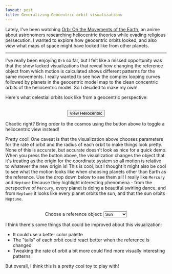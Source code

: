 ```yaml
---
layout: post
title: Generalizing Geocentric orbit visualizations
---
```


Lately, I've been watching [Orb: On the Movements of the
Earth](https://en.wikipedia.org/wiki/Orb:_On_the_Movements_of_the_Earth), an
anime about astronomers researching heliocentric theories while evading
religious persecution. I wanted to explore how geocentric orbits looked, and
also view what maps of space might have looked like from other planets.

---

<style>
.myimg {
    max-width: 50%;
    background: white;
}
@media (orientation: portrait) {
  .myimg {
    max-width: 85%;
    background: white;
  }
}
.myimgctr { text-align: center; }
</style>
<script src="https://aneeshdurg.me/art/output/orb/orb.js" type="text/javascript"></script>

I've really been enjoying `Orb` so far, but I felt like a missed opportunity was
that the show lacked visualizations that reveal how changing the reference
object from which motion is calculated shows different patterns for the same
movements. I really wanted to see how the complex looping curves followed by
planets in the geocentric model map to the clean concentric orbits of the
heliocentric model. So I decided to make my own!

Here's what celestial orbits look like from a geocentric perspective:

<div class="myimgctr">
    <canvas class="myimg" id="canvas0"></canvas>
    <br>
    <button id="toggle0">View Heliocentric</button>
</div>
<script>
document.addEventListener("DOMContentLoaded", () => {
    const canvas0 = document.getElementById("canvas0");
    const orb0 = new Orb(canvas0);
    orb0.reference_id = 3;
    function f(t) {
      orb0.draw(t);
      requestAnimationFrame(f);
    }
    requestAnimationFrame(f);
    window.orb0 = orb0;

    const toggle0 = document.getElementById("toggle0");
    toggle0.addEventListener("click", () => {
        if (orb0.reference_id == 0) {
            toggle0.innerText = "View Heliocentric";
            orb0.set_reference(3);
        } else {
            toggle0.innerText = "View Geocentric";
            orb0.set_reference(0);
        }
    });
});
</script>

Chaotic right? Bring order to the cosmos using the button above to toggle a
heliocentric view instead!

Pretty cool! One caveat is that the visualization above chooses parameters for
the rate of orbit and the radius of each orbit to make things look pretty. None
of this is accurate, but accurate doesn't look as nice for a quick demo. When
you press the button above, the visualization changes the object that it's
treating as the origin for the coordinate system so all motion is relative to
whatever the new origin is! This is cool, but I thought it might also be cool to
see what the motion looks like when choosing planets other than Earth as the
reference. Use the drop down below to see them all! I really like `Mercury` and
`Neptune` because they highlight interesting phenomena - from the perspective of
`Mercury`, every planet is doing a beautiful swirling dance, and from `Neptune`
it looks like every planet orbits the sun, and that the sun orbits `Neptune`.

<div class="myimgctr">
    <canvas class="myimg" id="canvas1"></canvas>
    <br>
    <label for="reference">Choose a reference object:</label>
    <select name="reference" id="reference">
        <option value="0">Sun</option>
        <option value="1">Mercury</option>
        <option value="2">Venus</option>
        <option value="3">Earth</option>
        <option value="4">Mars</option>
        <option value="5">Jupiter</option>
        <option value="6">Saturn</option>
        <option value="7">Uranus</option>
        <option value="8">Neptune</option>
    </select>
</div>
<script>
document.addEventListener("DOMContentLoaded", () => {
    const canvas1 = document.getElementById("canvas1");
    const orb1 = new Orb(canvas1);
    orb1.reference_id = 8;
    function f(t) {
      orb1.draw(t);
      requestAnimationFrame(f);
    }
    requestAnimationFrame(f);
    window.orb1 = orb1;

    const ref = document.getElementById("reference");
    ref.value = 8;
    ref.addEventListener("change", () => {
        orb1.set_reference(Number.parseInt(ref.value));
    });
});
</script>

I think there's some things that could be improved about this visualization:

+ It could use a better color palette
+ The "tails" of each orbit could react better when the reference is changed
+ Tweaking the rate of orbit a bit more could find more visually interesting
  patterns

But overall, I think this is a pretty cool toy to play with!
